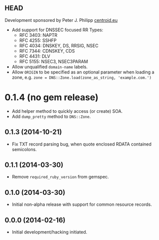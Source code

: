 ## HEAD

Development sponsored by Peter J. Philipp [centroid.eu](http://centroid.eu)

* Add support for DNSSEC focused RR Types:
    - RFC 3403: NAPTR
    - RFC 4255: SSHFP
    - RFC 4034: DNSKEY, DS, RRSIG, NSEC
    - RFC 7344: CDNSKEY, CDS
    - RFC 4431: DLV
    - RFC 5155: NSEC3, NSEC3PARAM
* Allow unqualified `domain-name` labels.
* Allow `ORIGIN` to be specified as an optional parameter when loading a zone, e.g. `zone = DNS::Zone.load(zone_as_string, 'example.com.')`

# 0.1.4 (no gem release)

* Add helper method to quickly access (or create) SOA.
* Add `dump_pretty` method to `DNS::Zone`.

## 0.1.3 (2014-10-21)

* Fix TXT record parsing bug, when quote enclosed RDATA contained semicolons.

## 0.1.1 (2014-03-30)

* Remove `required_ruby_version` from gemspec.

## 0.1.0 (2014-03-30)

* Initial non-alpha release with support for common resource records.

## 0.0.0 (2014-02-16)

* Initial development/hacking initiated.
